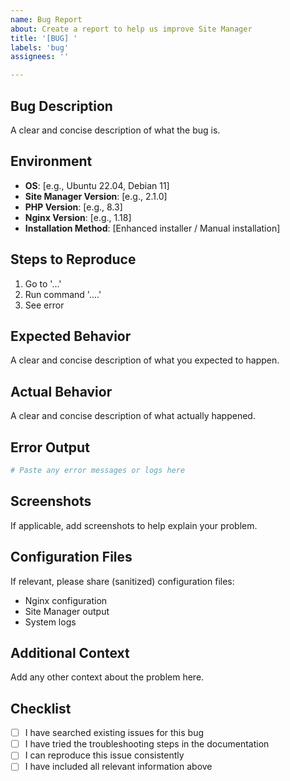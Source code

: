 ```yaml
---
name: Bug Report
about: Create a report to help us improve Site Manager
title: '[BUG] '
labels: 'bug'
assignees: ''

---
```


## Bug Description
A clear and concise description of what the bug is.

## Environment
- **OS**: [e.g., Ubuntu 22.04, Debian 11]
- **Site Manager Version**: [e.g., 2.1.0]
- **PHP Version**: [e.g., 8.3]
- **Nginx Version**: [e.g., 1.18]
- **Installation Method**: [Enhanced installer / Manual installation]

## Steps to Reproduce
1. Go to '...'
2. Run command '....'
3. See error

## Expected Behavior
A clear and concise description of what you expected to happen.

## Actual Behavior
A clear and concise description of what actually happened.

## Error Output
```bash
# Paste any error messages or logs here
```

## Screenshots
If applicable, add screenshots to help explain your problem.

## Configuration Files
If relevant, please share (sanitized) configuration files:
- Nginx configuration
- Site Manager output
- System logs

## Additional Context
Add any other context about the problem here.

## Checklist
- [ ] I have searched existing issues for this bug
- [ ] I have tried the troubleshooting steps in the documentation
- [ ] I can reproduce this issue consistently
- [ ] I have included all relevant information above
